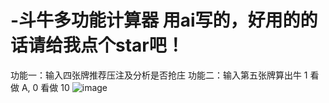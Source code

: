# -斗牛多功能计算器  用ai写的，好用的的话请给我点个star吧！
功能一：输入四张牌推荐压注及分析是否抢庄  功能二：输入第五张牌算出牛
1 看做 A, 0 看做 10
![image](https://github.com/user-attachments/assets/1ba7bcec-4916-43bd-b551-90c803660d31)

